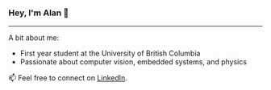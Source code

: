 ### Hey, I'm Alan 👋
---

A bit about me:
* First year student at the University of British Columbia
* Passionate about computer vision, embedded systems, and physics

📫 Feel free to connect on [LinkedIn](https://www.linkedin.com/in/therealalan).
